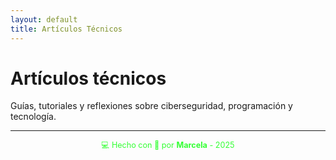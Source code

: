 ```yaml
---
layout: default
title: Artículos Técnicos
---
```


# Artículos técnicos

Guías, tutoriales y reflexiones sobre ciberseguridad, programación y tecnología.

---


<div style="text-align:center; font-size: 0.9em; margint-top: 40px; color: #33ff33;">
    💻 Hecho con 💚 por <strong>Marcela</strong> - 2025
</div>